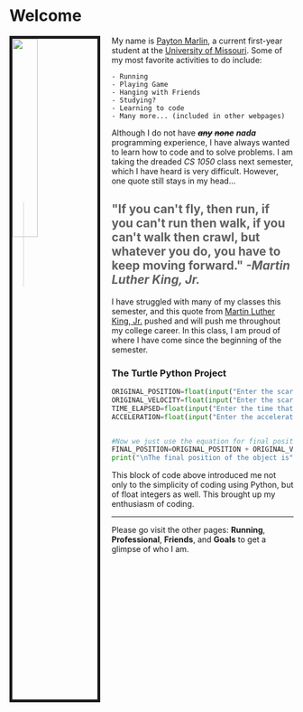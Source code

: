 # Welcome

<img src="https://tinyurl.com/wgdl5yu" style="width:30%; border:5px solid; margin-right: 20px" align="left">

My name is [Payton Marlin](https://spark.adobe.com/page/bx0sCvLqR5RHU/), a current first-year student at the [University of Missouri](https://missouri.edu/). Some of my most favorite activities to do include:

    - Running
    - Playing Game
    - Hanging with Friends
    - Studying?
    - Learning to code
    - Many more... (included in other webpages)

Although I do not have ~~**_any_**~~ ~~**_none_**~~ **_nada_** programming experience, I have always wanted to learn how to code and to solve problems. I am taking the dreaded *CS 1050* class next semester, which I have heard is very difficult. However, one quote still stays in my head...
>##  "If you can't fly, then run, if you can't run then walk, if you can't walk then crawl, but whatever you do, you have to keep moving forward." *-Martin Luther King, Jr.*

I have struggled with many of my classes this semester, and this quote from [Martin Luther King, Jr.](https://www.nobelprize.org/prizes/peace/1964/king/biographical/) pushed and will push me throughout my college career. In this class, I am proud of where I have come since the beginning of the semester.

### The Turtle Python Project
```Python
ORIGINAL_POSITION=float(input("Enter the scary object's starting position: "))   #Variable for initial position
ORIGINAL_VELOCITY=float(input("Enter the scary object's starting velocity: "))   #Variable for initial velocity
TIME_ELAPSED=float(input("Enter the time that has elasped: "))                   #Variable for time
ACCELERATION=float(input("Enter the acceleration of the scary object: "))        #Variable for acceleration


#Now we just use the equation for final position, using the variables defined
FINAL_POSITION=ORIGINAL_POSITION + ORIGINAL_VELOCITY*TIME_ELAPSED + 0.5*ACCELERATION*TIME_ELAPSED**2
print("\nThe final position of the object is", FINAL_POSITION)  #Finally, we print our function to the screen
```

This block of code above introduced me not only to the simplicity of coding using Python, but of float integers as well. This brought up my enthusiasm of coding.

---
Please go visit the other pages: **Running**, **Professional**, **Friends**, and **Goals** to get a glimpse of who I am.
